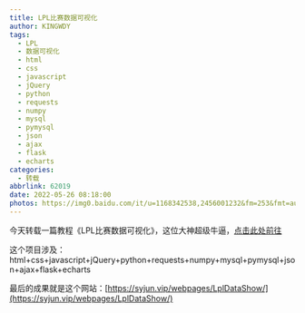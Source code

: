 ```yaml
---
title: LPL比赛数据可视化
author: KINGWDY
tags:
  - LPL
  - 数据可视化
  - html
  - css
  - javascript
  - jQuery
  - python
  - requests
  - numpy
  - mysql
  - pymysql
  - json
  - ajax
  - flask
  - echarts
categories:
  - 转载
abbrlink: 62019
date: 2022-05-26 08:18:00
photos: https://img0.baidu.com/it/u=1168342538,2456001232&fm=253&fmt=auto&app=138&f=JPEG?w=622&h=397
---
```

今天转载一篇教程《LPL比赛数据可视化》，这位大神超级牛逼，[点击此处前往](https://syjun.vip/archives/102.html)

这个项目涉及：html+css+javascript+jQuery+python+requests+numpy+mysql+pymysql+json+ajax+flask+echarts

最后的成果就是这个网站：[https://syjun.vip/webpages/LplDataShow/](https://syjun.vip/webpages/LplDataShow/)
